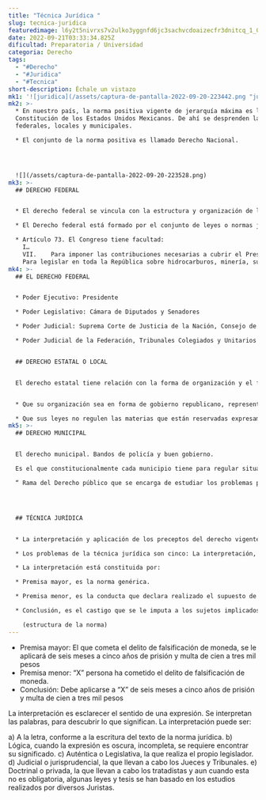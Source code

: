 ```yaml
---
title: "Técnica Jurídica "
slug: tecnica-juridica
featuredimage: l6y2t5nivrxs7v2ulko3yggnfd6jc3sachvcdoaizecfr3dnitcq_1_0.png
date: 2022-09-21T03:33:34.825Z
dificultad: Preparatoria / Universidad
categoria: Derecho
tags:
  - "#Derecho"
  - "#Juridica"
  - "#Tecnica"
short-description: Échale un vistazo
mk1: '![juridica](/assets/captura-de-pantalla-2022-09-20-223442.png "juridica")'
mk2: >-
  * En nuestro país, la norma positiva vigente de jerarquía máxima es la
  Constitución de los Estados Unidos Mexicanos. De ahí se desprenden las leyes
  federales, locales y municipales.

  * El conjunto de la norma positiva es llamado Derecho Nacional.




  ![](/assets/captura-de-pantalla-2022-09-20-223528.png)
mk3: >-
  ## DERECHO FEDERAL


  * El derecho federal se vincula con la estructura y organización de la República y sus relaciones con otros países. 

  * El Derecho federal está formado por el conjunto de leyes o normas jurídicas dictadas por el Congreso de la Unión que tienen vigencia en todo el territorio nacional.

  * Artículo 73. El Congreso tiene facultad:
    I…
    VII. 	Para imponer las contribuciones necesarias a cubrir el Presupuesto.
    Para legislar en toda la República sobre hidrocarburos, minería, sustancias químicas, explosivos, pirotecnia, industria cinematográfica, comercio, juegos con apuestas y sorteos, intermediación y servicios financieros, energía eléctrica y nuclear y para expedir las leyes del trabajo reglamentarias del artículo 123;
mk4: >-
  ## EL DERECHO FEDERAL


  * Poder Ejecutivo: Presidente

  * Poder Legislativo: Cámara de Diputados y Senadores

  * Poder Judicial: Suprema Corte de Justicia de la Nación, Consejo de la Judicatura Federal, Tribunal Electoral del

  * Poder Judicial de la Federación, Tribunales Colegiados y Unitarios de Circuito y en Juzgados de Distrito.


  ## DERECHO ESTATAL O LOCAL


  El derecho estatal tiene relación con la forma de organización y el funcionamiento de cada estado de la República, con dos limitaciones: 


  * Que su organización sea en forma de gobierno republicano, representativo y popular, teniendo al municipio libre como base de su división territorial y de su organización política y administrativa. 

  * Que sus leyes no regulen las materias que están reservadas expresamente a la Federación
mk5: >-
  ## DERECHO MUNICIPAL


  El derecho municipal. Bandos de policía y buen gobierno. 

  Es el que constitucionalmente cada municipio tiene para regular situaciones que se desarrollen dentro de su ámbito de competencia.

  “ Rama del Derecho público que se encarga de estudiar los problemas políticos jurídicos y sociales que tienen lugar en el municipio (urbanismo, y zonas rurales) a través de ordenamientos jurídicos de la administración pública 




  ## TÉCNICA JURÍDICA


  * La interpretación y aplicación de los preceptos del derecho vigente,  tiene por objeto estudiar los problemas que surgen cuando un juzgador está obligado a aplicar las normas jurídicas generales al caso concreto que le fue planteado y que está obligado a resolver. 

  * Los problemas de la técnica jurídica son cinco: La interpretación, la integración, la vigencia, la retroactividad y los conflictos de las leyes en el tiempo y en el espacio.

  * La interpretación está constituida por:

  * Premisa mayor, es la norma genérica. 

  * Premisa menor, es la conducta que declara realizado el supuesto de la norma. 

  * Conclusión, es el castigo que se le imputa a los sujetos implicados en el caso de las consecuencias del derecho. 

    (estructura de la norma)
---
```

* Premisa mayor: El que cometa el delito de falsificación de moneda, se le aplicará de seis meses a cinco años de prisión y multa de cien a tres mil pesos
* Premisa menor: “X” persona ha cometido el delito de falsificación de moneda. 
* Conclusión: Debe aplicarse a “X” de seis meses a cinco años de prisión y multa de cien a tres mil pesos

La interpretación es esclarecer el sentido de una expresión. Se interpretan las palabras, para descubrir lo que significan. La interpretación puede ser: 

a) A la letra, conforme a la escritura del texto de la norma jurídica. 
b) Lógica, cuando la expresión es oscura, incompleta, se requiere encontrar su significado. 
c) Auténtica o Legislativa, la que realiza el propio legislador. 
d) Judicial o jurisprudencial, la que llevan a cabo los Jueces y Tribunales.
e) Doctrinal o privada, la que llevan a cabo los tratadistas y aun cuando esta no es obligatoria, algunas leyes y tesis se han basado en los estudios realizados por diversos Juristas.